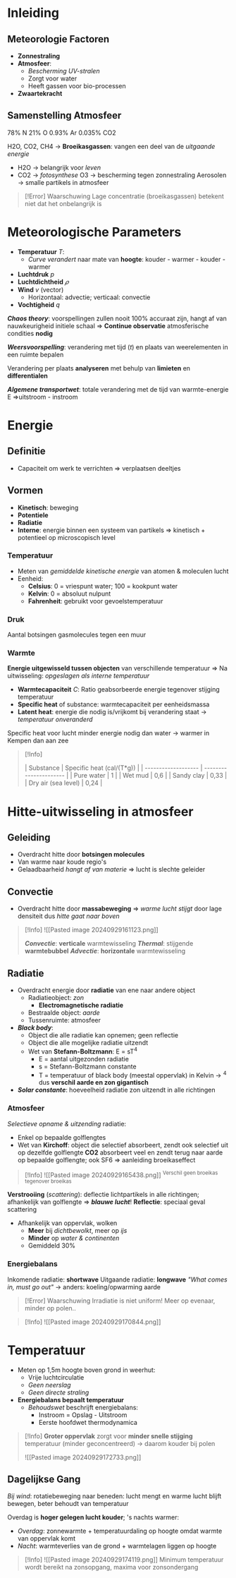 # Inleiding

## Meteorologie Factoren

- **Zonnestraling**
- **Atmosfeer**:
	- *Bescherming UV-stralen*
	- Zorgt voor water
	- Heeft gassen voor bio-processen
- **Zwaartekracht**

## Samenstelling Atmosfeer

78% N
21% O
0.93% Ar
0.035% CO2

H2O, CO2, CH4 -> **Broeikasgassen**: vangen een deel van de *uitgaande energie*
- H2O -> belangrijk voor *leven*
- CO2 -> *fotosynthese*
O3 -> bescherming tegen zonnestraling
Aerosolen -> smalle partikels in atmosfeer

> [!Error] Waarschuwing
> Lage concentratie (broeikasgassen) betekent niet dat het onbelangrijk is

# Meteorologische Parameters

- **Temperatuur** *T*:
	- *Curve verandert* naar mate van **hoogte**: kouder - warmer - kouder - warmer
- **Luchtdruk** *p*
- **Luchtdichtheid** *𝜌*
- **Wind** *v* (vector)
	- Horizontaal: advectie; verticaal: convectie
- **Vochtigheid** *q*

***Chaos theory***: voorspellingen zullen nooit 100% accuraat zijn, hangt af van nauwkeurigheid initiele schaal 
=> **Continue observatie** atmosferische condities **nodig**

***Weersvoorspelling***: verandering met tijd (*t*) en plaats van weerelementen in een ruimte bepalen

Verandering per plaats **analyseren** met behulp van **limieten** en **differentialen**

***Algemene transportwet***: totale verandering met de tijd van warmte-energie E 
=>uitstroom - instroom
# Energie
## Definitie

- Capaciteit om werk te verrichten
	=> verplaatsen deeltjes
## Vormen

- **Kinetisch**: beweging
- **Potentiele**
- **Radiatie**
-  **Interne**: energie binnen een systeem van partikels => kinetisch + potentieel op microscopisch level
### Temperatuur

- Meten van *gemiddelde kinetische energie* van atomen & moleculen lucht
- Eenheid:
	- **Celsius**: 0 = vriespunt water; 100 = kookpunt water
	- **Kelvin**: 0 = absoluut nulpunt
	- **Fahrenheit**: gebruikt voor gevoelstemperatuur
### Druk
Aantal botsingen gasmolecules tegen een muur
### Warmte
**Energie uitgewisseld tussen objecten** van verschillende temperatuur
=> Na uitwisseling: *opgeslagen als interne temperatuur*

- **Warmtecapaciteit** *C*: Ratio geabsorbeerde energie tegenover stijging temperatuur
- **Specific heat** of substance: warmtecapaciteit per eenheidsmassa
- **Latent heat**: energie die nodig is/vrijkomt bij verandering staat
	-> *temperatuur onveranderd*

Specific heat voor lucht minder energie nodig dan water -> warmer in Kempen dan aan zee

>[!Info]
><br>
>
>| Substance           | Specific heat (cal/(T*g)) |
| ------------------- | ---------------------- |
| Pure water          | 1                      |
| Wet mud             | 0,6                    |
| Sandy clay          | 0,33                   |
| Dry air (sea level) | 0,24                   |

# Hitte-uitwisseling in atmosfeer
## Geleiding

- Overdracht hitte door **botsingen molecules**
- Van warme naar koude regio's
- Gelaadbaarheid *hangt af van materie*
	=> lucht is slechte geleider
## Convectie

- Overdracht hitte door **massabeweging**
	=> *warme lucht stijgt* door lage densiteit dus *hitte gaat naar boven*  

> [!Info]
> ![[Pasted image 20240929161123.png]]
> 
> ***Convectie***: **verticale** warmtewisseling
> ***Thermal***: stijgende **warmtebubbel**
> ***Advectie***: **horizontale** warmtewisseling
## Radiatie

- Overdracht energie door **radiatie** van ene naar andere object
	- Radiatieobject: *zon*
		- **Electromagnetische radiatie**
	- Bestraalde object: *aarde*
	- Tussenruimte: atmosfeer
- ***Black body***: 
	- Object die alle radiatie kan opnemen; geen reflectie
	- Object die alle mogelijke radiatie uitzendt
	- Wet van **Stefann-Boltzmann**:
		E = sT<sup>4</sup>
		- E = aantal uitgezonden radiatie
		- s = Stefann-Boltzmann constante
		- T = temperatuur of black body (meestal oppervlak) in Kelvin
			-> <sup>4</sup> dus **verschil aarde en zon gigantisch**
- ***Solar constante***: hoeveelheid radiatie zon uitzendt in alle richtingen
### Atmosfeer

*Selectieve opname & uitzending* radiatie:
- Enkel op bepaalde golflengtes
- Wet van **Kirchoff**: object die selectief absorbeert, zendt ook selectief uit op dezelfde golflengte
**CO2** absorbeert veel en zendt terug naar aarde op bepaalde golflengte; ook SF6
	=> aanleiding broeikaseffect

>[!Info]
>![[Pasted image 20240929165438.png]]
><sup>Verschil geen broeikas tegenover broeikas</sup>

**Verstrooiing** (*scattering*): deflectie lichtpartikels in alle richtingen; afhankelijk van golflengte
	=> ***blauwe lucht***!
**Reflectie**: speciaal geval scattering
- Afhankelijk van oppervlak, wolken
	- **Meer** bij *dichtbewolkt*, meer op *ijs*
	- **Minder** op *water & continenten*
	- Gemiddeld 30%
### Energiebalans

Inkomende radiatie: **shortwave**
Uitgaande radiatie: **longwave**
*"What comes in, must go out"* -> anders: koeling/opwarming aarde

>[!Error] Waarschuwing
>Irradiatie is niet uniform! Meer op evenaar, minder op polen..

> [!Info]
> ![[Pasted image 20240929170844.png]]
# Temperatuur

- Meten op 1,5m hoogte boven grond in weerhut:
	- Vrije luchtcirculatie
	- *Geen neerslag*
	- *Geen directe straling*
- **Energiebalans bepaalt temperatuur**
	- *Behoudswet* beschrijft energiebalans:
		- Instroom = Opslag - Uitstroom
		- Eerste hoofdwet thermodynamica

> [!Info] 
> **Groter oppervlak** zorgt voor **minder snelle stijging** temperatuur (minder geconcentreerd)
> -> daarom kouder bij polen
> 
> ![[Pasted image 20240929172733.png]]

## Dagelijkse Gang

*Bij wind*: rotatiebeweging naar beneden: lucht mengt en warme lucht blijft bewegen, beter behoudt van temperatuur

Overdag is **hoger gelegen lucht kouder**; 's nachts warmer:
- *Overdag*: zonnewarmte + temperatuurdaling op hoogte omdat warmte van oppervlak komt
- *Nacht*: warmteverlies van de grond + warmtelagen liggen op hoogte

>[!Info]
>![[Pasted image 20240929174119.png]]
>Minimum temperatuur wordt bereikt na zonsopgang, maxima voor zonsondergang




